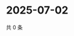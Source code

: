 # 2025-07-02

共 0 条

<!-- BEGIN ZHIHUQUESTIONS -->
<!-- 最后更新时间 Wed Jul 02 2025 15:12:44 GMT+0800 (China Standard Time) -->

<!-- END ZHIHUQUESTIONS -->
